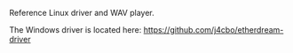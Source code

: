 Reference Linux driver and WAV player.

The Windows driver is located here: https://github.com/j4cbo/etherdream-driver
